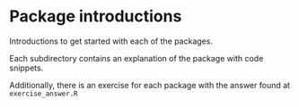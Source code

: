 # Package introductions

Introductions to get started with each of the packages.

Each subdirectory contains an explanation of the package
with code snippets.

Additionally, there is an exercise for each package
with the answer found at `exercise_answer.R`



